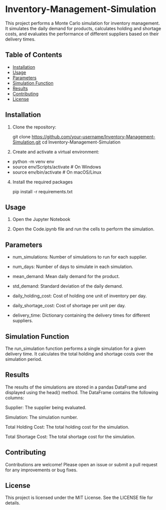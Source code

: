 # Inventory-Management-Simulation

This project performs a Monte Carlo simulation for inventory management. It simulates the daily demand for products, calculates holding and shortage costs, and evaluates the performance of different suppliers based on their delivery times.

## Table of Contents

- [Installation](#installation)
- [Usage](#usage)
- [Parameters](#parameters)
- [Simulation Function](#simulation-function)
- [Results](#results)
- [Contributing](#contributing)
- [License](#license)

## Installation

1. Clone the repository:
   
   git clone https://github.com/your-username/Inventory-Management-Simulation.git
   cd Inventory-Management-Simulation

2. Create and activate a virtual environment:

- python -m venv env
- source env/Scripts/activate  # On Windows
- source env/bin/activate    # On macOS/Linux

4. Install the required packages

   pip install -r requirements.txt

## Usage

1. Open the Jupyter Notebook

2. Open the Code.ipynb file and run the cells to perform the simulation.

## Parameters

- num_simulations: Number of simulations to run for each supplier.

- num_days: Number of days to simulate in each simulation.

- mean_demand: Mean daily demand for the product.

- std_demand: Standard deviation of the daily demand.

- daily_holding_cost: Cost of holding one unit of inventory per day.

- daily_shortage_cost: Cost of shortage per unit per day.

- delivery_time: Dictionary containing the delivery times for different suppliers.

## Simulation Function

The run_simulation function performs a single simulation for a given delivery time. It calculates the total holding and shortage costs over the simulation period.

## Results 

The results of the simulations are stored in a pandas DataFrame and displayed using the head() method. The DataFrame contains the following columns:

Supplier: The supplier being evaluated.

Simulation: The simulation number.

Total Holding Cost: The total holding cost for the simulation.

Total Shortage Cost: The total shortage cost for the simulation.

## Contributing

Contributions are welcome! Please open an issue or submit a pull request for any improvements or bug fixes.

## License 

This project is licensed under the MIT License. See the LICENSE file for details.
